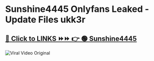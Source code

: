 
 # Sunshine4445 Onlyfans Leaked - Update Files ukk3r

## <h2><a href="https://clipsfans.com/Sunshine4445&ref=git">🔗 Click to LINKS ⏩⏩ 👉 🟢 Sunshine4445 </a></h2>

<a href="https://clipsfans.com/Sunshine4445&ref=git" rel="nofollow" data-target="animated-image.originalLink"><img src="https://i.ibb.co.com/xMMVF88/686577567.gif" alt="Viral Video Original" style="max-width: 100%; display: inline-block;" data-target="animated-image.originalImage"></a>

